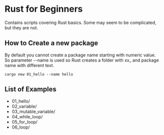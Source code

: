 # Rust for Beginners

Contains scripts covering Rust basics. Some may seem to be complicated, but they are not.

## How to Create a new package

By default you cannot create a package name starting with numeric value. So parameter --name is used so Rust 
creates a folder with xx_ and package name with different text.

```cargo new 01_hello --name hello```

## List of Examples

- 01_hello/
- 02_variable/
- 03_mutable_variable/
- 04_while_loop/
- 05_for_loop/
- 06_loop/
